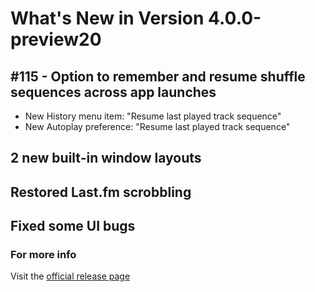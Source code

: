 #  What's New in Version 4.0.0-preview20

## #115 - Option to remember and resume shuffle sequences across app launches

- New History menu item: "Resume last played track sequence"
- New Autoplay preference: "Resume last played track sequence"

## 2 new built-in window layouts

## Restored Last.fm scrobbling

## Fixed some UI bugs

### **For more info**
Visit the [official release page](https://github.com/kartik-venugopal/aural-player/releases/tag/4.0.0-preview)
